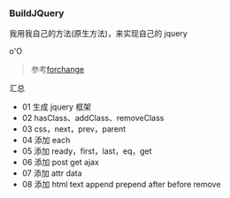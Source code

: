 ### BuildJQuery

我用我自己的方法(原生方法)，来实现自己的 jquery

o'O

>参考[forchange](https://github.com/MeCKodo/forchange)

汇总

* 01 生成 jquery 框架
* 02 hasClass、addClass、removeClass 
* 03 css，next，prev，parent
* 04 添加 each 
* 05 添加 ready，first，last，eq，get 
* 06 添加 post get ajax 
* 07 添加 attr data
* 08 添加 html text append prepend after before remove